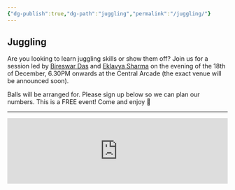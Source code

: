 ```yaml
---
{"dg-publish":true,"dg-path":"juggling","permalink":"/juggling/"}
---
```


## Juggling

Are you looking to learn juggling skills or show them off? Join us for a session led by [Bireswar Das](https://t.co/t4D7jFvmNi) and [Eklavya Sharma](https://sharmaeklavya2.github.io/) on the evening of the 18th of December, 6.30PM onwards at the Central Arcade (the exact venue will be announced soon). 

Balls will be arranged for. Please sign up below so we can plan our numbers. This is a FREE event! Come and enjoy 🎉

---
<iframe style="border:none;width:100%;" id="juggling-at-fsttcs-h9q2jp" src="https://opnform.com/forms/juggling-at-fsttcs-h9q2jp"></iframe><script type="text/javascript" onload="initEmbed('juggling-at-fsttcs-h9q2jp')" src="https://opnform.com/widgets/iframe.min.js"></script>